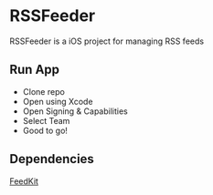 # RSSFeeder
RSSFeeder is a iOS project for managing RSS feeds

## Run App
- Clone repo
- Open using Xcode
- Open Signing & Capabilities
- Select Team
- Good to go!

## Dependencies
[FeedKit](https://github.com/nmdias/FeedKit)